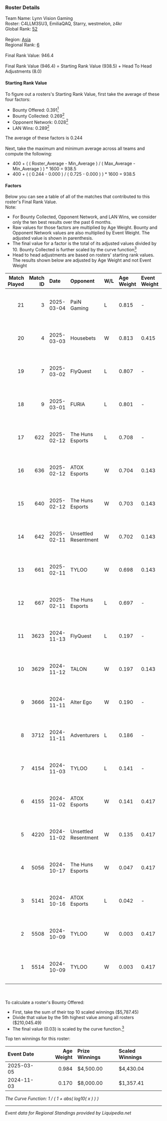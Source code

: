 ### Roster Details<br />
Team Name: Lynn Vision Gaming<br />
Roster: C4LLM3SU3, EmiliaQAQ, Starry, westmelon, z4kr<br />
Global Rank: [52](../standings_global.md)<br />
<br />
Region: [Asia]( ../standings_asia.md)<br />
Regional Rank: [6]( ../standings_asia.md)<br />
<br />
Final Rank Value:  946.4<br />
<br />
Final Rank Value (946.4) = Starting Rank Value (938.5) + Head To Head Adjustments (8.0)<br />

#### Starting Rank Value<br />
To figure out a rosters's Starting Rank Value, first take the average of these four factors:<br />
- Bounty Offered: 0.391[<sup>1</sup>](#table2)
- Bounty Collected: 0.269[<sup>2</sup>](#table1)
- Opponent Network: 0.028[<sup>2</sup>](#table1)
- LAN Wins: 0.289[<sup>2</sup>](#table1)

The average of these factors is 0.244<br />
<br />
Next, take the maximum and minimum average across all teams and compute the following:<br />
- 400 + ( ( Roster_Average - Min_Average ) / ( Max_Average - Min_Average ) ) * 1600 = 938.5
- 400 + ( ( 0.244 - 0.000 ) / ( 0.725 - 0.000 ) ) * 1600 = 938.5


#### Factors<br />
Below you can see a table of all of the matches that contributed to this roster's Final Rank Value.<br />
Note:<br />

- For Bounty Collected, Opponent Network, and LAN Wins, we consider only the ten best results over the past 6 months.
- Raw values for those factors are multiplied by Age Weight. Bounty and Opponent Network values are also multiplied by Event Weight. The adjusted value is shown in parenthesis.
- The final value for a factor is the total of its adjusted values divided by 10. Bounty Collected is further scaled by the curve function[<sup>3</sup>](#curveFunction)
- Head to head adjustments are based on rosters' starting rank values. The results shown below are adjusted by Age Weight and not Event Weight
<span id="table1"></span><br />


| Match Played | Match ID | Date       | Opponent             | W/L | Age Weight | Event Weight | Bounty Collected | Opponent Network | LAN Wins  | H2H Adj. | Roster                                        |
| -: | -: | :- | :- | :- | :- | :- | :- | :- | :- | -: | :- |
|           21 |        3 | 2025-03-04 | PaiN Gaming          | L   | 0.815      | -            | -                | -                | -         |    -0.56 | C4LLM3SU3, EmiliaQAQ, Starry, westmelon, z4kr |
|           20 |        4 | 2025-03-03 | Housebets            | W   | 0.813      | 0.415        | 0.001 (0.000)    | 0.262 (0.106)    | 1 (0.975) |     4.78 | C4LLM3SU3, EmiliaQAQ, Starry, westmelon, z4kr |
|           19 |        7 | 2025-03-02 | FlyQuest             | L   | 0.807      | -            | -                | -                | -         |    -7.29 | C4LLM3SU3, EmiliaQAQ, Starry, westmelon, z4kr |
|           18 |        9 | 2025-03-01 | FURIA                | L   | 0.801      | -            | -                | -                | -         |    -7.37 | C4LLM3SU3, EmiliaQAQ, Starry, westmelon, z4kr |
|           17 |      622 | 2025-02-12 | The Huns Esports     | L   | 0.708      | -            | -                | -                | -         |   -12.72 | C4LLM3SU3, EmiliaQAQ, Starry, westmelon, z4kr |
|           16 |      636 | 2025-02-12 | ATOX Esports         | W   | 0.704      | 0.143        | 0.057 (0.007)    | 0.519 (0.063)    | 0 (0.000) |    14.03 | C4LLM3SU3, EmiliaQAQ, Starry, westmelon, z4kr |
|           15 |      640 | 2025-02-12 | The Huns Esports     | W   | 0.703      | 0.143        | 0.021 (0.003)    | 0.280 (0.034)    | 0 (0.000) |    10.06 | C4LLM3SU3, EmiliaQAQ, Starry, westmelon, z4kr |
|           14 |      642 | 2025-02-11 | Unsettled Resentment | W   | 0.702      | 0.143        | 0.013 (0.002)    | 0.198 (0.024)    | 0 (0.000) |     5.60 | C4LLM3SU3, EmiliaQAQ, Starry, westmelon, z4kr |
|           13 |      661 | 2025-02-11 | TYLOO                | W   | 0.698      | 0.143        | 0.052 (0.006)    | 0.200 (0.024)    | 0 (0.000) |    17.16 | C4LLM3SU3, EmiliaQAQ, Starry, westmelon, z4kr |
|           12 |      667 | 2025-02-11 | The Huns Esports     | L   | 0.697      | -            | -                | -                | -         |   -11.51 | C4LLM3SU3, EmiliaQAQ, Starry, westmelon, z4kr |
|           11 |     3623 | 2024-11-13 | FlyQuest             | L   | 0.197      | -            | -                | -                | -         |    -1.58 | afufu, EmiliaQAQ, flying, westmelon, z4kr     |
|           10 |     3629 | 2024-11-12 | TALON                | W   | 0.197      | 0.143        | -                | 0.258 (0.009)    | 1 (0.236) |     0.69 | afufu, EmiliaQAQ, flying, westmelon, z4kr     |
|            9 |     3666 | 2024-11-11 | Alter Ego            | W   | 0.190      | -            | -                | -                | 1 (0.228) |     0.28 | afufu, EmiliaQAQ, flying, westmelon, z4kr     |
|            8 |     3712 | 2024-11-11 | Adventurers          | L   | 0.186      | -            | -                | -                | -         |    -4.44 | afufu, EmiliaQAQ, flying, westmelon, z4kr     |
|            7 |     4154 | 2024-11-03 | TYLOO                | L   | 0.141      | -            | -                | -                | -         |    -0.87 | afufu, EmiliaQAQ, flying, westmelon, z4kr     |
|            6 |     4155 | 2024-11-02 | ATOX Esports         | W   | 0.141      | 0.417        | 0.005 (0.000)    | 0.012 (0.001)    | 1 (0.169) |     0.86 | afufu, EmiliaQAQ, flying, westmelon, z4kr     |
|            5 |     4220 | 2024-11-02 | Unsettled Resentment | W   | 0.135      | 0.417        | 0.013 (0.001)    | 0.198 (0.013)    | 1 (0.163) |     1.00 | afufu, EmiliaQAQ, flying, westmelon, z4kr     |
|            4 |     5056 | 2024-10-17 | The Huns Esports     | W   | 0.047      | 0.417        | 0.021 (0.001)    | 0.280 (0.007)    | 0 (0.000) |     0.74 | afufu, EmiliaQAQ, flying, westmelon, z4kr     |
|            3 |     5141 | 2024-10-16 | ATOX Esports         | L   | 0.042      | -            | -                | -                | -         |    -1.07 | afufu, EmiliaQAQ, flying, westmelon, z4kr     |
|            2 |     5508 | 2024-10-09 | TYLOO                | W   | 0.003      | 0.417        | 0.052 (0.000)    | 0.200 (0.000)    | -         |     0.08 | afufu, EmiliaQAQ, flying, westmelon, z4kr     |
|            1 |     5514 | 2024-10-09 | TYLOO                | W   | 0.003      | 0.417        | 0.052 (0.000)    | -                | -         |     0.08 | afufu, EmiliaQAQ, flying, westmelon, z4kr     |

<br />
<span id="table2"></span><br />
To calculate a roster's Bounty Offered:<br />

- First, take the sum of their top 10 scaled winnings ($5,787.45)
- Divide that value by the 5th highest value among all rosters ($210,045.49)
- The final value (0.03) is scaled by the curve function.[<sup>3</sup>](#curveFunction)

Top ten winnings for this roster:<br />

| Event Date | Age Weight | Prize Winnings | Scaled Winnings |
| :- | -: | :- | :- |
| 2025-03-05 |      0.984 | $4,500.00      | $4,430.04       |
| 2024-11-03 |      0.170 | $8,000.00      | $1,357.41       |


<span id="curveFunction"></span>_The Curve Function: 1 / ( 1 + abs( log10( x ) ) )_<br />

---
_Event data for Regional Standings provided by Liquipedia.net_<br />
